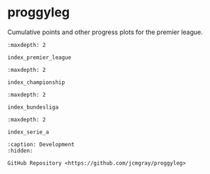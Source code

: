 # proggyleg

Cumulative points and other progress plots for the premier league.

```{toctree}
:maxdepth: 2

index_premier_league
```

```{toctree}
:maxdepth: 2

index_championship
```

```{toctree}
:maxdepth: 2

index_bundesliga
```

```{toctree}
:maxdepth: 2

index_serie_a
```

```{toctree}
:caption: Development
:hidden:

GitHub Repository <https://github.com/jcmgray/proggyleg>
```
